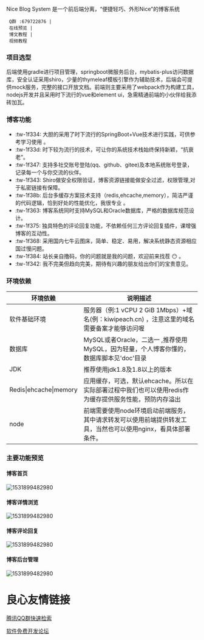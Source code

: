  
   
     
   
 
 
   Nice Blog System 是一个前后端分离，“便捷轻巧、外形Nice”的博客系统
 

 
     
 
		  
	 
 
     Q群 :679722876 |
     在线预览 |
     博文教程 |
     视频教程 
 


### 项目选型

​		后端使用gradle进行项目管理，springboot微服务后台，mybatis-plus访问数据库，安全认证采用shiro，少量的thymeleaf模板引擎作为辅助技术，后端会可提供mock服务，完整的接口开放文档。前端则主要采用了webpack作为构建工具，nodejs开发并且采用时下流行的vue和element ui，急需精通前端的小伙伴给我添砖加瓦。


### 博客功能

- :tw-1f334:  大胆的采用了时下流行的SpringBoot+Vue技术进行实践，可供参考学习使用 。
- :tw-1f33d: 时下较为流行的技术，可让你的系统技术栈始终保持新颖，“抗衰老”。
- :tw-1f347:   支持多社交账号登陆(qq、github、gitee)及本地系统账号登录，记录每一个与你交流的伙伴。
-  :tw-1f343: Shiro做安全权限验证，博客资源链接能做安全过滤，权限管理,对于私密链接有保障。
-  :tw-1f38b:  后台多缓存方案技术支持（redis,ehcache,memory），简洁严谨的代码逻辑，恰到好处的性能优化，我很专业  。
-  :tw-1f363:  博客系统同时支持MySQL和Oracle数据库，严格的数据库规范设计。
-  :tw-1f375:  独具特色的评论回复功能，不依赖任何三方评论回复插件，课增强博客的互动性。
-  :tw-1f368:  采用国内七牛云图床，简单、稳定、易用，解决系统静态资源相应国过慢问题。
-  :tw-1f384:  站长亲自撸码，你的问题就是我的问题，欢迎前来找茬 :no_mouth: 。
-  :tw-1f342:  我不完美但趋向完美，期待有兴趣的朋友给出你们的宝贵意见。

### 环境依赖

| 环境依赖                 | 说明描述                          |
| ------------------------ | ----------------------------- |
| 软件基础环境             | 服务器（例:1 vCPU 2 GiB 1Mbps）+域名(例：kiwipeach.cn) ，注意这里的域名需要备案才能够访问喔|
| 数据库                 | MySQL或者Oracle，二选一 ,推荐使用MySQL，因为轻量，个人博客你懂的，数据库脚本见'doc'目录 |
| JDK | 推荐使用jdk1.8及1.8以上的版本 |
| Redis\|ehcache\|memory | 应用缓存，可选，默认ehcache。所以在实际部署过程中我们也可以使用redis作为缓存提供服务性能，预防内存溢出 |
| node | 前端需要使用node环境启动前端服务，其中请求转发可以使用前端提供转发工具，当然也可以使用nginx，看具体部署条件。 |

### 主要功能预览

#### 博客首页
![1531899482980](docs/preview/v2.0/index.gif)

#### 博客详情浏览
![1531899482980](docs/preview/v2.0/blog.gif)

#### 博客评论回复
![1531899482980](docs/preview/v2.0/commentgif.gif)

#### 博客后台管理
![1531899482980](docs/preview/v2.0/blog-admin.gif)

 # 良心友情链接

[腾讯QQ群快速检索](http://u.720life.cn/s/8cf73f7c)

[软件免费开发论坛](http://u.720life.cn/s/bbb01dc0)